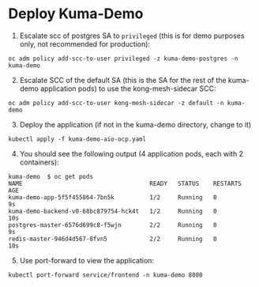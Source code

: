 # Deploy Kuma-Demo

1. Escalate scc of postgres SA to `privileged` (this is for demo purposes only, not recommended for production):

  ```console
  oc adm policy add-scc-to-user privileged -z kuma-demo-postgres -n kuma-demo
  ```

2. Escalate SCC of the default SA (this is the SA for the rest of the kuma-demo application pods) to use the kong-mesh-sidecar SCC:
  
  ```console
  oc adm policy add-scc-to-user kong-mesh-sidecar -z default -n kuma-demo
  ```

3. Deploy the application (if not in the kuma-demo directory, change to it)

  ```console
  kubectl apply -f kuma-demo-aio-ocp.yaml
  ```

4. You should see the following output (4 application pods, each with 2 containers):

  ```console
  kuma-demo  $ oc get pods
  NAME                                    READY   STATUS    RESTARTS   AGE
  kuma-demo-app-5f5f455864-7bn5k          1/2     Running   0          9s
  kuma-demo-backend-v0-68bc879754-hck4t   1/2     Running   0          10s
  postgres-master-6576d699c8-f5wjn        2/2     Running   0          9s
  redis-master-946d4d567-8fvn5            2/2     Running   0          10s
  ```

5. Use port-forward to view the application:

  ```console
  kubectl port-forward service/frontend -n kuma-demo 8080
  ```